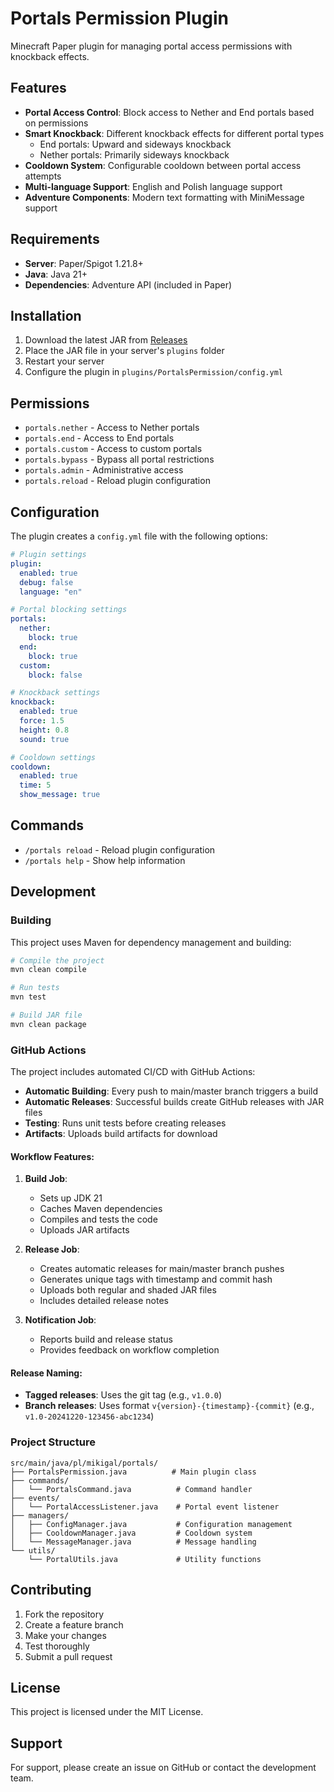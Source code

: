 # Portals Permission Plugin

Minecraft Paper plugin for managing portal access permissions with knockback effects.

## Features

- **Portal Access Control**: Block access to Nether and End portals based on permissions
- **Smart Knockback**: Different knockback effects for different portal types
  - End portals: Upward and sideways knockback
  - Nether portals: Primarily sideways knockback
- **Cooldown System**: Configurable cooldown between portal access attempts
- **Multi-language Support**: English and Polish language support
- **Adventure Components**: Modern text formatting with MiniMessage support

## Requirements

- **Server**: Paper/Spigot 1.21.8+
- **Java**: Java 21+
- **Dependencies**: Adventure API (included in Paper)

## Installation

1. Download the latest JAR from [Releases](../../releases)
2. Place the JAR file in your server's `plugins` folder
3. Restart your server
4. Configure the plugin in `plugins/PortalsPermission/config.yml`

## Permissions

- `portals.nether` - Access to Nether portals
- `portals.end` - Access to End portals
- `portals.custom` - Access to custom portals
- `portals.bypass` - Bypass all portal restrictions
- `portals.admin` - Administrative access
- `portals.reload` - Reload plugin configuration

## Configuration

The plugin creates a `config.yml` file with the following options:

```yaml
# Plugin settings
plugin:
  enabled: true
  debug: false
  language: "en"

# Portal blocking settings
portals:
  nether:
    block: true
  end:
    block: true
  custom:
    block: false

# Knockback settings
knockback:
  enabled: true
  force: 1.5
  height: 0.8
  sound: true

# Cooldown settings
cooldown:
  enabled: true
  time: 5
  show_message: true
```

## Commands

- `/portals reload` - Reload plugin configuration
- `/portals help` - Show help information

## Development

### Building

This project uses Maven for dependency management and building:

```bash
# Compile the project
mvn clean compile

# Run tests
mvn test

# Build JAR file
mvn clean package
```

### GitHub Actions

The project includes automated CI/CD with GitHub Actions:

- **Automatic Building**: Every push to main/master branch triggers a build
- **Automatic Releases**: Successful builds create GitHub releases with JAR files
- **Testing**: Runs unit tests before creating releases
- **Artifacts**: Uploads build artifacts for download

#### Workflow Features:

1. **Build Job**:
   - Sets up JDK 21
   - Caches Maven dependencies
   - Compiles and tests the code
   - Uploads JAR artifacts

2. **Release Job**:
   - Creates automatic releases for main/master branch pushes
   - Generates unique tags with timestamp and commit hash
   - Uploads both regular and shaded JAR files
   - Includes detailed release notes

3. **Notification Job**:
   - Reports build and release status
   - Provides feedback on workflow completion

#### Release Naming:

- **Tagged releases**: Uses the git tag (e.g., `v1.0.0`)
- **Branch releases**: Uses format `v{version}-{timestamp}-{commit}` (e.g., `v1.0-20241220-123456-abc1234`)

### Project Structure

```
src/main/java/pl/mikigal/portals/
├── PortalsPermission.java          # Main plugin class
├── commands/
│   └── PortalsCommand.java          # Command handler
├── events/
│   └── PortalAccessListener.java    # Portal event listener
├── managers/
│   ├── ConfigManager.java           # Configuration management
│   ├── CooldownManager.java         # Cooldown system
│   └── MessageManager.java          # Message handling
└── utils/
    └── PortalUtils.java             # Utility functions
```

## Contributing

1. Fork the repository
2. Create a feature branch
3. Make your changes
4. Test thoroughly
5. Submit a pull request

## License

This project is licensed under the MIT License.

## Support

For support, please create an issue on GitHub or contact the development team.